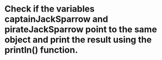 # Check if the variables captainJackSparrow and pirateJackSparrow point to the same object and print the result using the println() function.

